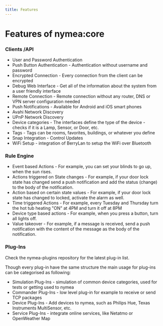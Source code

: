 ```yaml
---
title: Features
---
```


# Features of nymea:core

### Clients /API

* User and Password Authentication
* Push Button Authentication - Authentication without username and password
* Encrypted Connection - Every connection from the client can be encrypted
* Debug Web Interface - Get all of the information about the system from a user friendly interface
* Remote Connection - Remote connection without any router, DNS or VPN server configuration needed
* Push Notifications - Available for Android and iOS smart phones
* Avahi Network Discovery
* UPnP Network Discovery
* Device categories - The interfaces define the type of the device - checks if it is a Lamp, Sensor, or Door, etc.
* Tags - Tags can be rooms, favorites, buildings, or whatever you define
* Snap Integration - Control Updates
* WiFi Setup - integration of BerryLan to setup the WiFi over Bluetooth

### Rule Engine

* Event based Actions - For example, you can set your blinds to go up, when the sun rises. 
* Actions triggered on State changes - For example, if your door lock state has changed send a push notification and add the status (change) to the body of the notification.
* Action based on certain state values - For example, if your door lock state has changed to locked, activate the alarm as well.
* Time triggered Actions - For example, every Tuesday and Thursday turn the hot tub heating "ON" at 4PM and turn it off at 8PM
* Device type based actions - For example, when you press a button, turn all lights off. 
* Value takeover - For example, if a message is received, send a push notification with the content of the message as the body of the notification.

### Plug-Ins

Check the nymea-plugins repository for the latest plug-in list.

Though every plug-in have the same structure the main usage for plug-ins can be categorised as following:

* Simulation Plug-Ins - simulation of common device categories, used for tests or getting used to nymea
* Commander Plug-Ins - low level plug-in for example to receive or send TCP packages
* Device Plug-Ins - Add devices to nymea, such as Philips Hue, Texas Instruments MultiSensor, etc.
* Service Plug-Ins - integrate online services, like Netatmo or OpenWeather Map